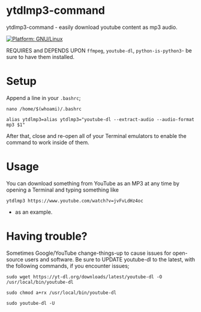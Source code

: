 # ytdlmp3-command
ytdlmp3-command - easily download youtube content as mp3 audio. 

[![Platform: GNU/Linux](https://img.shields.io/badge/platform-GNU/Linux-blue.svg)](www.kernel.org/linux.html)

REQUIRES and DEPENDS UPON ``ffmpeg``, ``youtube-dl``, ``python-is-python3``- be sure to have them installed.

# Setup
Append a line in your ``.bashrc``;

```nano /home/$(whoami)/.bashrc```

```alias ytdlmp3=alias ytdlmp3="youtube-dl --extract-audio --audio-format mp3 $1"```

After that, close and re-open all of your Terminal emulators to enable the command to work inside of them.


# Usage
You can download something from YouTube as an MP3 at any time by opening a Terminal and typing something like

``ytdlmp3 https://www.youtube.com/watch?v=jvFvLdHz4oc``

- as an example.


# Having trouble?
Sometimes Google/YouTube change-things-up to cause issues for open-source users and software. Be sure to UPDATE youtube-dl to the latest, with the following commands, if you encounter issues;

```sudo wget https://yt-dl.org/downloads/latest/youtube-dl -O /usr/local/bin/youtube-dl```

```sudo chmod a+rx /usr/local/bin/youtube-dl```

```sudo youtube-dl -U```


